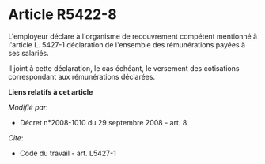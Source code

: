 # Article R5422-8

L'employeur déclare à l'organisme de recouvrement compétent mentionné à l'article L. 5427-1 déclaration de l'ensemble des
rémunérations payées à ses salariés. 

Il joint à cette déclaration, le cas échéant, le versement des cotisations correspondant aux rémunérations déclarées.

**Liens relatifs à cet article**

_Modifié par_:

  - Décret n°2008-1010 du 29 septembre 2008 - art. 8

_Cite_:

  - Code du travail - art. L5427-1
